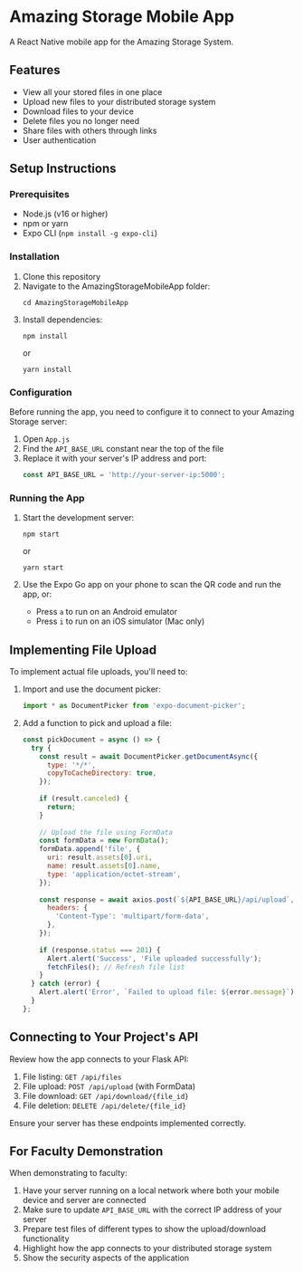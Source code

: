 # Amazing Storage Mobile App

A React Native mobile app for the Amazing Storage System.

## Features

- View all your stored files in one place
- Upload new files to your distributed storage system
- Download files to your device
- Delete files you no longer need
- Share files with others through links
- User authentication

## Setup Instructions

### Prerequisites

- Node.js (v16 or higher)
- npm or yarn
- Expo CLI (`npm install -g expo-cli`)

### Installation

1. Clone this repository
2. Navigate to the AmazingStorageMobileApp folder:
   ```
   cd AmazingStorageMobileApp
   ```
3. Install dependencies:
   ```
   npm install
   ```
   or
   ```
   yarn install
   ```

### Configuration

Before running the app, you need to configure it to connect to your Amazing Storage server:

1. Open `App.js`
2. Find the `API_BASE_URL` constant near the top of the file
3. Replace it with your server's IP address and port:
   ```javascript
   const API_BASE_URL = 'http://your-server-ip:5000';
   ```

### Running the App

1. Start the development server:
   ```
   npm start
   ```
   or
   ```
   yarn start
   ```

2. Use the Expo Go app on your phone to scan the QR code and run the app, or:
   - Press `a` to run on an Android emulator
   - Press `i` to run on an iOS simulator (Mac only)

## Implementing File Upload

To implement actual file uploads, you'll need to:

1. Import and use the document picker:
   ```javascript
   import * as DocumentPicker from 'expo-document-picker';
   ```

2. Add a function to pick and upload a file:
   ```javascript
   const pickDocument = async () => {
     try {
       const result = await DocumentPicker.getDocumentAsync({
         type: '*/*',
         copyToCacheDirectory: true,
       });
       
       if (result.canceled) {
         return;
       }
       
       // Upload the file using FormData
       const formData = new FormData();
       formData.append('file', {
         uri: result.assets[0].uri,
         name: result.assets[0].name,
         type: 'application/octet-stream',
       });
       
       const response = await axios.post(`${API_BASE_URL}/api/upload`, formData, {
         headers: {
           'Content-Type': 'multipart/form-data',
         },
       });
       
       if (response.status === 201) {
         Alert.alert('Success', 'File uploaded successfully');
         fetchFiles(); // Refresh file list
       }
     } catch (error) {
       Alert.alert('Error', `Failed to upload file: ${error.message}`);
     }
   };
   ```

## Connecting to Your Project's API

Review how the app connects to your Flask API:

1. File listing: `GET /api/files`
2. File upload: `POST /api/upload` (with FormData)
3. File download: `GET /api/download/{file_id}`
4. File deletion: `DELETE /api/delete/{file_id}`

Ensure your server has these endpoints implemented correctly.

## For Faculty Demonstration

When demonstrating to faculty:

1. Have your server running on a local network where both your mobile device and server are connected
2. Make sure to update `API_BASE_URL` with the correct IP address of your server
3. Prepare test files of different types to show the upload/download functionality
4. Highlight how the app connects to your distributed storage system
5. Show the security aspects of the application 
